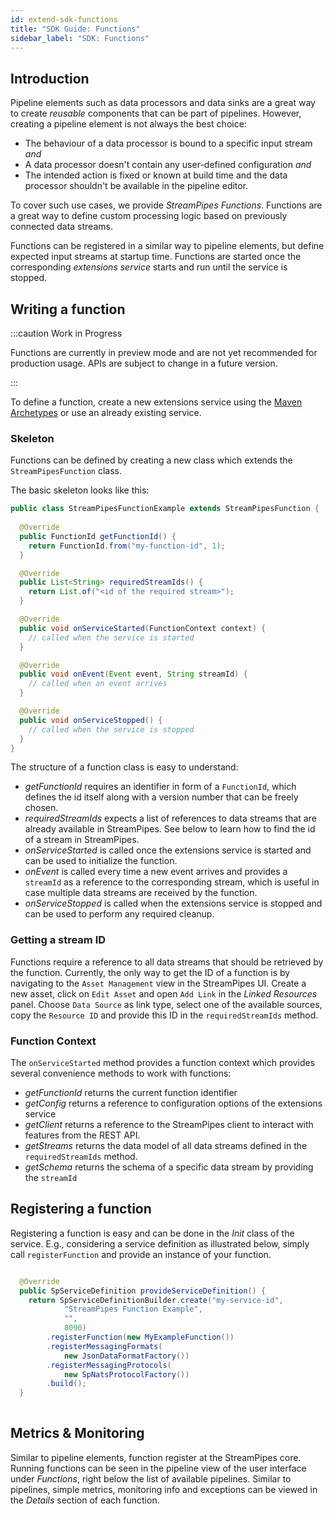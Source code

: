 ```yaml
---
id: extend-sdk-functions
title: "SDK Guide: Functions"
sidebar_label: "SDK: Functions"
---
```


## Introduction

Pipeline elements such as data processors and data sinks are a great way 
to create _reusable_ components that can be part of pipelines.
However, creating a pipeline element is not always the best choice:

* The behaviour of a data processor is bound to a specific input stream _and_
* A data processor doesn't contain any user-defined configuration _and_
* The intended action is fixed or known at build time and the data processor shouldn't be available in the pipeline editor.

To cover such use cases, we provide _StreamPipes Functions_. Functions 
are a great way to define custom processing logic based on previously 
connected data streams.

Functions can be registered in a similar way to pipeline elements, but define expected input 
streams at startup time. Functions are started once the corresponding _extensions service_ starts
and run until the service is stopped. 

## Writing a function

:::caution Work in Progress

Functions are currently in preview mode and are not yet recommended for production usage. 
APIs are subject to change in a future version.

:::


To define a function, create a new extensions service using the [Maven Archetypes](06_extend-archetypes.md) or use an already existing service.

### Skeleton

Functions can be defined by creating a new class which extends the ``StreamPipesFunction`` class.

The basic skeleton looks like this:

```java
public class StreamPipesFunctionExample extends StreamPipesFunction {
  
  @Override
  public FunctionId getFunctionId() {
    return FunctionId.from("my-function-id", 1);
  }

  @Override
  public List<String> requiredStreamIds() {
    return List.of("<id of the required stream>");
  }

  @Override
  public void onServiceStarted(FunctionContext context) {
    // called when the service is started
  }

  @Override
  public void onEvent(Event event, String streamId) {
    // called when an event arrives
  }

  @Override
  public void onServiceStopped() {
    // called when the service is stopped
  }
}

```

The structure of a function class is easy to understand:
* _getFunctionId_ requires an identifier in form of a ``FunctionId``, which defines the id itself along with a version number that can be freely chosen.
* _requiredStreamIds_ expects a list of references to data streams that are already available in StreamPipes. See below to learn how to find the id of a stream in StreamPipes.
* _onServiceStarted_ is called once the extensions service is started and can be used to initialize the function.
* _onEvent_ is called every time a new event arrives and provides a ``streamId`` as a reference to the corresponding stream, which is useful in case multiple data streams are received by the function.
* _onServiceStopped_ is called when the extensions service is stopped and can be used to perform any required cleanup.

### Getting a stream ID

Functions require a reference to all data streams that should be retrieved by the function.
Currently, the only way to get the ID of a function is by navigating to the ``Asset Management`` view in the StreamPipes UI.
Create a new asset, click on ``Edit Asset`` and open ``Add Link`` in the _Linked Resources_ panel.
Choose ``Data Source`` as link type, select one of the available sources, copy the ``Resource ID`` and provide this ID in the ``requiredStreamIds`` method.

### Function Context

The ``onServiceStarted`` method provides a function context which provides several convenience methods to work with functions:

* _getFunctionId_ returns the current function identifier
* _getConfig_ returns a reference to configuration options of the extensions service
* _getClient_ returns a reference to the StreamPipes client to interact with features from the REST API.
* _getStreams_ returns the data model of all data streams defined in the ``requiredStreamIds`` method.
* _getSchema_ returns the schema of a specific data stream by providing the ``streamId``


## Registering a function

Registering a function is easy and can be done in the _Init_ class of the service.
E.g., considering a service definition as illustrated below, simply call ``registerFunction`` and 
provide an instance of your function.

```java

  @Override
  public SpServiceDefinition provideServiceDefinition() {
    return SpServiceDefinitionBuilder.create("my-service-id",
            "StreamPipes Function Example",
            "",
            8090)
        .registerFunction(new MyExampleFunction())
        .registerMessagingFormats(
            new JsonDataFormatFactory())
        .registerMessagingProtocols(
            new SpNatsProtocolFactory())
        .build();
  }
  
```

## Metrics & Monitoring

Similar to pipeline elements, function register at the StreamPipes core. 
Running functions can be seen in the pipeline view of the user interface under _Functions_, right below the list of available pipelines.
Similar to pipelines, simple metrics, monitoring info and exceptions can be viewed in the _Details_ section of each function. 
